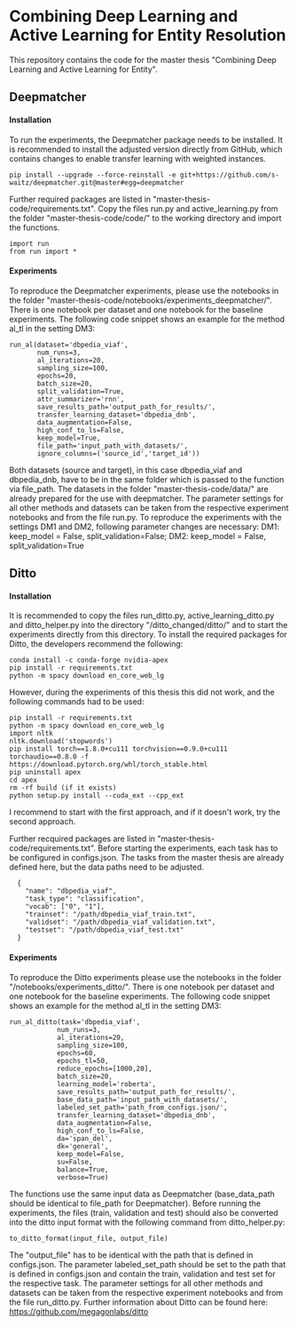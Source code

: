 # Combining Deep Learning and Active Learning for Entity Resolution

This repository contains the code for the master thesis "Combining Deep Learning and Active Learning for Entity".

## Deepmatcher

#### Installation

To run the experiments, the Deepmatcher package needs to be installed. It is recommended to install the adjusted version directly from GitHub, which contains changes to enable transfer learning with weighted instances.

```shell
pip install --upgrade --force-reinstall -e git+https://github.com/s-waitz/deepmatcher.git@master#egg=deepmatcher
```

Further required packages are listed in "master-thesis-code/requirements.txt".
Copy the files run.py and active_learning.py from the folder "master-thesis-code/code/" to the working directory and import the functions.
```shell
import run
from run import *
```
#### Experiments

To reproduce the Deepmatcher experiments, please use the notebooks in the folder "master-thesis-code/notebooks/experiments_deepmatcher/". There is one notebook per dataset and one notebook for the baseline experiments. The following code snippet shows an example for the method al_tl in the setting DM3:

```shell
run_al(dataset='dbpedia_viaf',
       num_runs=3,
       al_iterations=20,
       sampling_size=100,
       epochs=20,
       batch_size=20,
       split_validation=True,
       attr_summarizer='rnn',
       save_results_path='output_path_for_results/',
       transfer_learning_dataset='dbpedia_dnb',
       data_augmentation=False,
       high_conf_to_ls=False,
       keep_model=True,
       file_path='input_path_with_datasets/',
       ignore_columns=('source_id','target_id'))
```
Both datasets (source and target), in this case dbpedia_viaf and dbpedia_dnb, have to be in the same folder which is passed to the function via file_path. The datasets in the folder "master-thesis-code/data/" are already prepared for the use with deepmatcher. The parameter settings for all other methods and datasets can be taken from the respective experiment notebooks and from the file run.py. To reproduce the experiments with the settings DM1 and DM2, following parameter changes are necessary:
DM1: keep_model = False, split_validation=False; DM2: keep_model = False, split_validation=True

## Ditto

#### Installation

It is recommended to copy the files run_ditto.py, active_learning_ditto.py and ditto_helper.py into the directory "/ditto_changed/ditto/" and to start the experiments directly from this directory.
To install the required packages for Ditto, the developers recommend the following:
```shell
conda install -c conda-forge nvidia-apex
pip install -r requirements.txt
python -m spacy download en_core_web_lg
```
However, during the experiments of this thesis this did not work, and the following commands had to be used:

```shell
pip install -r requirements.txt
python -m spacy download en_core_web_lg
import nltk
nltk.download('stopwords')
pip install torch==1.8.0+cu111 torchvision==0.9.0+cu111 torchaudio==0.8.0 -f https://download.pytorch.org/whl/torch_stable.html
pip uninstall apex
cd apex
rm -rf build (if it exists)
python setup.py install --cuda_ext --cpp_ext
```
I recommend to start with the first approach, and if it doesn't work, try the second approach.

Further recquired packages are listed in "master-thesis-code/requirements.txt".
Before starting the experiments, each task has to be configured in configs.json. The tasks from the master thesis are already defined here, but the data paths need to be adjusted.
```shell
  {
    "name": "dbpedia_viaf",
    "task_type": "classification",
    "vocab": ["0", "1"],
    "trainset": "/path/dbpedia_viaf_train.txt",
    "validset": "/path/dbpedia_viaf_validation.txt",
    "testset": "/path/dbpedia_viaf_test.txt"
  }
  ```
#### Experiments

To reproduce the Ditto experiments please use the notebooks in the folder "/notebooks/experiments_ditto/". There is one notebook per dataset and one notebook for the baseline experiments. The following code snippet shows an example for the method al_tl in the setting DM3:

```shell
run_al_ditto(task='dbpedia_viaf',
            num_runs=3,
            al_iterations=20,
            sampling_size=100,
            epochs=60,
            epochs_tl=50,
            reduce_epochs=[1000,20],
            batch_size=20,
            learning_model='roberta',
            save_results_path='output_path_for_results/',
            base_data_path='input_path_with_datasets/',
            labeled_set_path='path_from_configs.json/',
            transfer_learning_dataset='dbpedia_dnb',
            data_augmentation=False,
            high_conf_to_ls=False,
            da='span_del',
            dk='general',
            keep_model=False,               
            su=False,
            balance=True,
            verbose=True)
```
The functions use the same input data as Deepmatcher (base_data_path should be identical to file_path for Deepmatcher). Before running the experiments, the files (train, validation and test) should also be converted into the ditto input format with the following command from ditto_helper.py:
```shell
to_ditto_format(input_file, output_file)
```
The "output_file" has to be identical with the path that is defined in configs.json.
The parameter labeled_set_path should be set to  the path that is defined in configs.json and contain the train, validation and test set for the respective task. The parameter settings for all other methods and datasets can be taken from the respective experiment notebooks and from the file run_ditto.py.
Further information about Ditto can be found here: https://github.com/megagonlabs/ditto